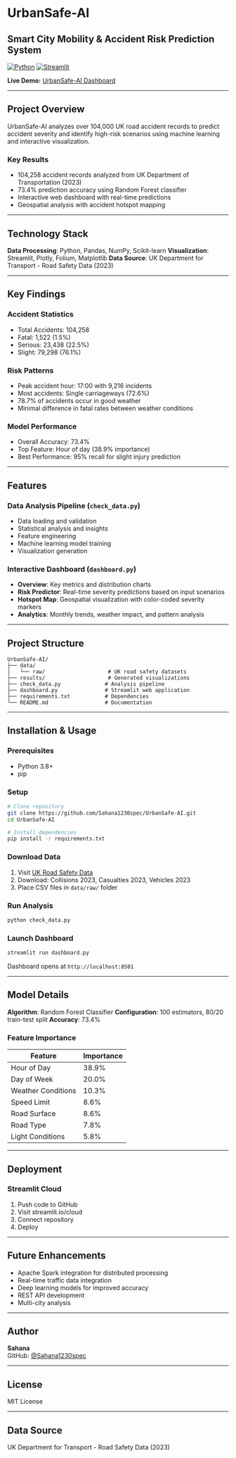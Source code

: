 # UrbanSafe-AI
## Smart City Mobility & Accident Risk Prediction System

[![Python](https://img.shields.io/badge/Python-3.8+-blue.svg)](https://www.python.org/)
[![Streamlit](https://img.shields.io/badge/Streamlit-Dashboard-red.svg)](https://streamlit.io/)

**Live Demo:** [UrbanSafe-AI Dashboard](https://your-streamlit-url-here)

---

## Project Overview

UrbanSafe-AI analyzes over 104,000 UK road accident records to predict accident severity and identify high-risk scenarios using machine learning and interactive visualization.

### Key Results
- 104,258 accident records analyzed from UK Department of Transportation (2023)
- 73.4% prediction accuracy using Random Forest classifier
- Interactive web dashboard with real-time predictions
- Geospatial analysis with accident hotspot mapping

---

## Technology Stack

**Data Processing**: Python, Pandas, NumPy, Scikit-learn
**Visualization**: Streamlit, Plotly, Folium, Matplotlib
**Data Source**: UK Department for Transport - Road Safety Data (2023)

---

## Key Findings

### Accident Statistics
- Total Accidents: 104,258
- Fatal: 1,522 (1.5%)
- Serious: 23,438 (22.5%)
- Slight: 79,298 (76.1%)

### Risk Patterns
- Peak accident hour: 17:00 with 9,216 incidents
- Most accidents: Single carriageways (72.6%)
- 78.7% of accidents occur in good weather
- Minimal difference in fatal rates between weather conditions

### Model Performance
- Overall Accuracy: 73.4%
- Top Feature: Hour of day (38.9% importance)
- Best Performance: 95% recall for slight injury prediction

---

## Features

### Data Analysis Pipeline (`check_data.py`)
- Data loading and validation
- Statistical analysis and insights
- Feature engineering
- Machine learning model training
- Visualization generation

### Interactive Dashboard (`dashboard.py`)
- **Overview**: Key metrics and distribution charts
- **Risk Predictor**: Real-time severity predictions based on input scenarios
- **Hotspot Map**: Geospatial visualization with color-coded severity markers
- **Analytics**: Monthly trends, weather impact, and pattern analysis

---

## Project Structure

```
UrbanSafe-AI/
├── data/
│   └── raw/                    # UK road safety datasets
├── results/                    # Generated visualizations
├── check_data.py              # Analysis pipeline
├── dashboard.py               # Streamlit web application
├── requirements.txt           # Dependencies
└── README.md                  # Documentation
```

---

## Installation & Usage

### Prerequisites
- Python 3.8+
- pip

### Setup

```bash
# Clone repository
git clone https://github.com/Sahana1230spec/UrbanSafe-AI.git
cd UrbanSafe-AI

# Install dependencies
pip install -r requirements.txt
```

### Download Data
1. Visit [UK Road Safety Data](https://www.data.gov.uk/dataset/cb7ae6f0-4be6-4935-9277-47e5ce24a11f/road-safety-data)
2. Download: Collisions 2023, Casualties 2023, Vehicles 2023
3. Place CSV files in `data/raw/` folder

### Run Analysis
```bash
python check_data.py
```

### Launch Dashboard
```bash
streamlit run dashboard.py
```

Dashboard opens at `http://localhost:8501`

---

## Model Details

**Algorithm**: Random Forest Classifier
**Configuration**: 100 estimators, 80/20 train-test split
**Accuracy**: 73.4%

### Feature Importance
| Feature | Importance |
|---------|-----------|
| Hour of Day | 38.9% |
| Day of Week | 20.0% |
| Weather Conditions | 10.3% |
| Speed Limit | 8.6% |
| Road Surface | 8.6% |
| Road Type | 7.8% |
| Light Conditions | 5.8% |

---

## Deployment

### Streamlit Cloud
1. Push code to GitHub
2. Visit streamlit.io/cloud
3. Connect repository
4. Deploy

---

## Future Enhancements

- Apache Spark integration for distributed processing
- Real-time traffic data integration
- Deep learning models for improved accuracy
- REST API development
- Multi-city analysis

---

## Author

**Sahana**  
GitHub: [@Sahana1230spec](https://github.com/Sahana1230spec)

---

## License

MIT License

---

## Data Source

UK Department for Transport - Road Safety Data (2023)